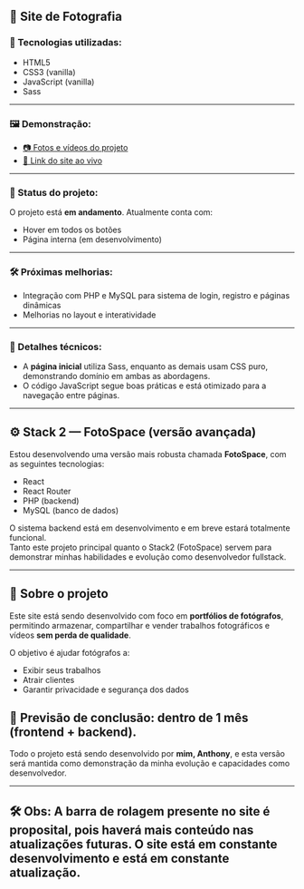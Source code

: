 ## 📸 Site de Fotografia

### 🚀 Tecnologias utilizadas:

- HTML5  
- CSS3 (vanilla)  
- JavaScript (vanilla)  
- Sass  

---

### 🖼️ Demonstração:

- [📷 Fotos e vídeos do projeto](https://imgur.com/user/AnthonyGarciaSantos/posts)  
- [🔗 Link do site ao vivo](https://anthony-garcia-santos.github.io/site-de-fotografia/)

---

### 📌 Status do projeto:

O projeto está **em andamento**. Atualmente conta com:

- Hover em todos os botões  
- Página interna (em desenvolvimento)

---

### 🛠️ Próximas melhorias:

- Integração com PHP e MySQL para sistema de login, registro e páginas dinâmicas  
- Melhorias no layout e interatividade  

---

### 📝 Detalhes técnicos:

- A **página inicial** utiliza Sass, enquanto as demais usam CSS puro, demonstrando domínio em ambas as abordagens.  
- O código JavaScript segue boas práticas e está otimizado para a navegação entre páginas.

---

## ⚙️ Stack 2 — FotoSpace (versão avançada)

Estou desenvolvendo uma versão mais robusta chamada **FotoSpace**, com as seguintes tecnologias:

- React  
- React Router  
- PHP (backend)  
- MySQL (banco de dados)

O sistema backend está em desenvolvimento e em breve estará totalmente funcional.  
Tanto este projeto principal quanto o Stack2 (FotoSpace) servem para demonstrar minhas habilidades e evolução como desenvolvedor fullstack.

---

## 📂 Sobre o projeto

Este site está sendo desenvolvido com foco em **portfólios de fotógrafos**, permitindo armazenar, compartilhar e vender trabalhos fotográficos e vídeos **sem perda de qualidade**.

O objetivo é ajudar fotógrafos a:

- Exibir seus trabalhos  
- Atrair clientes  
- Garantir privacidade e segurança dos dados  

## 📅 **Previsão de conclusão:** dentro de 1 mês (frontend + backend).

Todo o projeto está sendo desenvolvido por **mim, Anthony**, e esta versão será mantida como demonstração da minha evolução e capacidades como desenvolvedor.

---
## 🛠️ **Obs**: A barra de rolagem presente no site é proposital, pois haverá mais conteúdo nas atualizações futuras. O site está em constante desenvolvimento e está em constante atualização.
        
